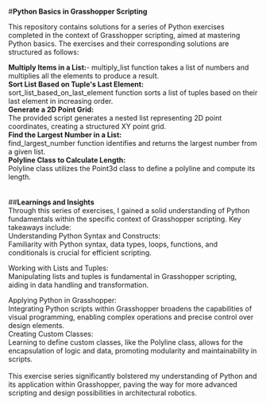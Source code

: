 #**Python Basics in Grasshopper Scripting**

This repository contains solutions for a series of Python exercises completed in the context of Grasshopper scripting, aimed at mastering Python basics. The exercises and their corresponding solutions are structured as follows:

**Multiply Items in a List:**-
multiply_list function takes a list of numbers and multiplies all the elements to produce a result.<br />
**Sort List Based on Tuple's Last Element:**<br />
sort_list_based_on_last_element function sorts a list of tuples based on their last element in increasing order.<br />
**Generate a 2D Point Grid:**<br />
The provided script generates a nested list representing 2D point coordinates, creating a structured XY point grid.<br />
**Find the Largest Number in a List:**<br />
find_largest_number function identifies and returns the largest number from a given list.<br />
**Polyline Class to Calculate Length:**<br />
Polyline class utilizes the Point3d class to define a polyline and compute its length.<br />
<br /><br />
##**Learnings and Insights**<br />
Through this series of exercises, I gained a solid understanding of Python fundamentals within the specific context of Grasshopper scripting. Key takeaways include:
<br />
Understanding Python Syntax and Constructs:<br />
Familiarity with Python syntax, data types, loops, functions, and conditionals is crucial for efficient scripting.<br />

Working with Lists and Tuples:<br />
Manipulating lists and tuples is fundamental in Grasshopper scripting, aiding in data handling and transformation.<br />

Applying Python in Grasshopper:<br />
Integrating Python scripts within Grasshopper broadens the capabilities of visual programming, enabling complex operations and precise control over design elements.<br />
Creating Custom Classes:<br />
Learning to define custom classes, like the Polyline class, allows for the encapsulation of logic and data, promoting modularity and maintainability in scripts.<br /><br />
This exercise series significantly bolstered my understanding of Python and its application within Grasshopper, paving the way for more advanced scripting and design possibilities in architectural robotics.

